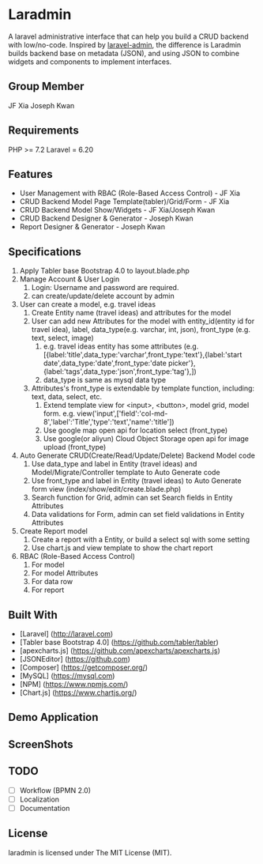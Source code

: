 # Laradmin

A laravel administrative interface that can help you build a CRUD backend with low/no-code. Inspired by [laravel-admin](https://laravel-admin.org/docs/en/), the difference is Laradmin builds backend base on metadata (JSON), and using JSON to combine widgets and components to implement interfaces.

## Group Member
JF Xia
Joseph Kwan

## Requirements
PHP >= 7.2
Laravel = 6.20

## Features
- User Management with RBAC (Role-Based Access Control) - JF Xia
- CRUD Backend Model Page Template(tabler)/Grid/Form - JF Xia
- CRUD Backend Model Show/Widgets - JF Xia/Joseph Kwan
- CRUD Backend Designer & Generator - Joseph Kwan
- Report Designer & Generator - Joseph Kwan

## Specifications
1. Apply Tabler base Bootstrap 4.0 to layout.blade.php
2. Manage Account & User Login
   1. Login: Username and password are required.
   2. can create/update/delete account by admin
3. User can create a model, e.g. travel ideas
   1. Create Entity name (travel ideas) and attributes for the model
   2. User can add new Attributes for the model with entity_id(entity id for travel idea), label, data_type(e.g. varchar, int, json), front_type (e.g. text, select, image)
      1. e.g. travel ideas entity has some attributes (e.g. [{label:'title',data_type:'varchar',front_type:'text'},{label:'start date',data_type:'date',front_type:'date picker'},{label:'tags',data_type:'json',front_type:'tag'},])
      2. data_type is same as mysql data type
   3. Attributes's front_type is extendable by template function, including: text, data, select, etc.
      1. Extend template view for \<input\>, \<button\>, model grid, model form. 
        e.g. view('input',['field':'col-md-8','label':'Title','type':'text','name':'title'])
      2. Use google map open api for location select (front_type)
      3. Use google(or aliyun) Cloud Object Storage open api for image upload (front_type)
4. Auto Generate CRUD(Create/Read/Update/Delete) Backend Model code
   1. Use data_type and label in Entity (travel ideas) and Model/Migrate/Controller template to Auto Generate code
   2. Use front_type and label in Entity (travel ideas) to Auto Generate form view (index/show/edit/create.blade.php)
   3. Search function for Grid, admin can set Search fields in Entity Attributes
   4. Data validations for Form, admin can set field validations in Entity Attributes
5. Create Report model 
   1. Create a report with a Entity, or build a select sql with some setting 
   2. Use chart.js and view template to show the chart report
6. RBAC (Role-Based Access Control)
   1. For model
   2. For model Attributes
   3. For data row
   4. For report

## Built With
- [Laravel] (http://laravel.com)
- [Tabler base Bootstrap 4.0] (https://github.com/tabler/tabler)
- [apexcharts.js] (https://github.com/apexcharts/apexcharts.js)
- [JSONEditor] (https://github.com)
- [Composer] (https://getcomposer.org/)
- [MySQL] (https://mysql.com)
- [NPM] (https://www.npmjs.com/)
- [Chart.js] (https://www.chartjs.org/)

## Demo Application

## ScreenShots

## TODO
- [ ] Workflow (BPMN 2.0) 
- [ ] Localization 
- [ ] Documentation 

## License
laradmin is licensed under The MIT License (MIT).
